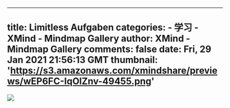 
---
title: Limitless Aufgaben
categories: 
    - 学习
    - XMind - Mindmap Gallery
author: XMind - Mindmap Gallery
comments: false
date: Fri, 29 Jan 2021 21:56:13 GMT
thumbnail: 'https://s3.amazonaws.com/xmindshare/previews/wEP6FC-IqOlZnv-49455.png'
---

<div>   
<img src="https://s3.amazonaws.com/xmindshare/previews/wEP6FC-IqOlZnv-49455.png" referrerpolicy="no-referrer">  
</div>
            